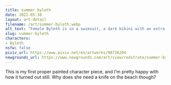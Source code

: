 ```yaml
---
title: summer byleth
date: 2022-05-30
layout: art-detail
filename: /art/summer-byleth.webp
alt_text: "Female Byleth is in a swimsuit, a dark bikini with an extra belt and holding a knife. She is looking down at the viewer. She has dark blue hair, pale skin and bright blue eyes. She has a flower tucked in her hair."
slug: summer-byleth
characters:
- Byleth
nsfw: false
pixiv_url: https://www.pixiv.net/en/artworks/98726204
newgrounds_url: https://www.newgrounds.com/art/view/redstrate/summer-byleth
---
```

This is my first proper painted character piece, and I'm pretty happy with how it turned out still. Why does she need a knife on the beach though?
